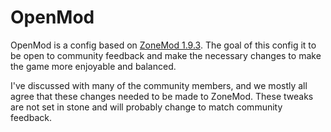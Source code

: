 # OpenMod

OpenMod is a config based on [ZoneMod 1.9.3](https://github.com/SirPlease/ZoneMod). The goal of this config it to be open to community feedback
and make the necessary changes to make the game more enjoyable and balanced.

I've discussed with many of the community members, and we mostly all agree that these changes 
needed to be made to ZoneMod. These tweaks are not set in stone and will probably
change to match community feedback.

